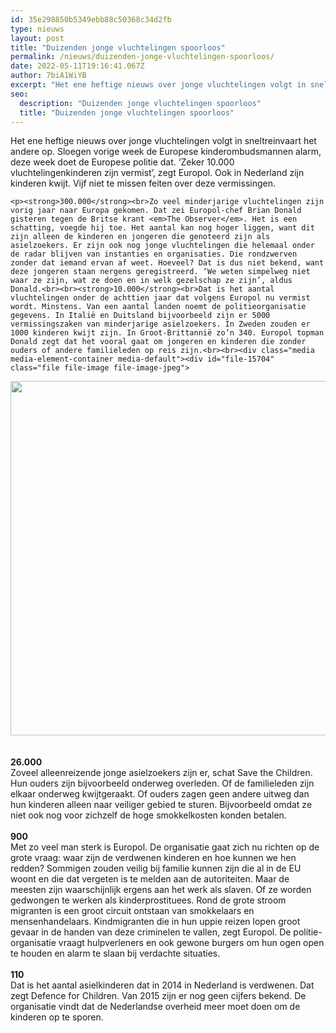 ```yaml
---
id: 35e298850b5349ebb88c50368c34d2fb
type: nieuws
layout: post
title: "Duizenden jonge vluchtelingen spoorloos"
permalink: /nieuws/duizenden-jonge-vluchtelingen-spoorloos/
date: 2022-05-11T19:16:41.067Z
author: 7biA1WiYB
excerpt: "Het ene heftige nieuws over jonge vluchtelingen volgt in sneltreinvaart het andere op. Sloegen vorige week de Europese kinderombudsmannen alarm, deze week doet de Europese politie dat. ‘Zeker 10.000 vluchtelingenkinderen zijn vermist’, zegt Europol. Ook in Nederland zijn kinderen kwijt. Vijf niet te missen feiten over deze vermissingen.  "
seo:
  description: "Duizenden jonge vluchtelingen spoorloos"
  title: "Duizenden jonge vluchtelingen spoorloos"
---
```

Het ene heftige nieuws over jonge vluchtelingen volgt in sneltreinvaart het andere op. Sloegen vorige week de Europese kinderombudsmannen alarm, deze week doet de Europese politie dat. ‘Zeker 10.000 vluchtelingenkinderen zijn vermist’, zegt Europol. Ook in Nederland zijn kinderen kwijt. Vijf niet te missen feiten over deze vermissingen.  

    <p><strong>300.000</strong><br>Zo veel minderjarige vluchtelingen zijn vorig jaar naar Europa gekomen. Dat zei Europol-chef Brian Donald gisteren tegen de Britse krant <em>The Observer</em>. Het is een schatting, voegde hij toe. Het aantal kan nog hoger liggen, want dit zijn alleen de kinderen en jongeren die genoteerd zijn als asielzoekers. Er zijn ook nog jonge vluchtelingen die helemaal onder de radar blijven van instanties en organisaties. Die rondzwerven zonder dat iemand ervan af weet. Hoeveel? Dat is dus niet bekend, want deze jongeren staan nergens geregistreerd. ‘We weten simpelweg niet waar ze zijn, wat ze doen en in welk gezelschap ze zijn’, aldus Donald.<br><br><strong>10.000</strong><br>Dat is het aantal vluchtelingen onder de achttien jaar dat volgens Europol nu vermist wordt. Minstens. Van een aantal landen noemt de politieorganisatie gegevens. In Italië en Duitsland bijvoorbeeld zijn er 5000 vermissingszaken van minderjarige asielzoekers. In Zweden zouden er 1000 kinderen kwijt zijn. In Groot-Brittannië zo’n 340. Europol topman Donald zegt dat het vooral gaat om jongeren en kinderen die zonder ouders of andere familieleden op reis zijn.<br><br><div class="media media-element-container media-default"><div id="file-15704" class="file file-image file-image-jpeg">

        
  
  <div class="content">
    <img title="ANP" height="567" width="850" class="media-element file-default" src="https://7dagen.netlify.app/sites/default/files/bewerkt_1.jpg" alt="">  </div>

  
</div>
</div><br><br><strong>26.000</strong><br>Zoveel alleenreizende jonge asielzoekers zijn er, schat Save the Children. Hun ouders zijn bijvoorbeeld onderweg overleden. Of de familieleden zijn elkaar onderweg kwijtgeraakt. Of ouders zagen geen andere uitweg dan hun kinderen alleen naar veiliger gebied te sturen. Bijvoorbeeld omdat ze niet ook nog voor zichzelf de hoge smokkelkosten konden betalen.<br><br><strong>900</strong><br>Met zo veel man sterk is Europol. De organisatie gaat zich nu richten op de grote vraag: waar zijn de verdwenen kinderen en hoe kunnen we hen redden? Sommigen zouden veilig bij familie kunnen zijn die al in de EU woont en die dat vergeten is te melden aan de autoriteiten. Maar de meesten zijn waarschijnlijk ergens aan het werk als slaven. Of ze worden gedwongen te werken als kinderprostituees. Rond de grote stroom migranten is een groot circuit ontstaan van smokkelaars en mensenhandelaars. Kindmigranten die in hun uppie reizen lopen groot gevaar in de handen van deze criminelen te vallen, zegt Europol. De politie-organisatie vraagt hulpverleners en ook gewone burgers om hun ogen open te houden en alarm te slaan bij verdachte situaties.<br><br><strong>110</strong><br>Dat is het aantal asielkinderen dat in 2014 in Nederland is verdwenen. Dat zegt Defence for Children. Van 2015 zijn er nog geen cijfers bekend. De organisatie vindt dat de Nederlandse overheid meer moet doen om de kinderen op te sporen.<br>   
